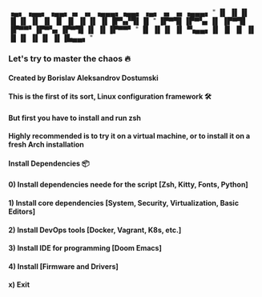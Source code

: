  ▗▄▖ ▗▄▄▖  ▗▄▄▖▗▖ ▗▖    ▗▄▄▄▖▗▄▄▖  ▗▄▖ ▗▖  ▗▖▗▄▄▄▖ "
▐▌ ▐▌▐▌ ▐▌▐▌   ▐▌ ▐▌    ▐▌   ▐▌ ▐▌▐▌ ▐▌▐▛▚▞▜▌▐▌    "
▐▛▀▜▌▐▛▀▚▖▐▌   ▐▛▀▜▌    ▐▛▀▀▘▐▛▀▚▖▐▛▀▜▌▐▌  ▐▌▐▛▀▀▘ "
▐▌ ▐▌▐▌ ▐▌▝▚▄▄▖▐▌ ▐▌    ▐▌   ▐▌ ▐▌▐▌ ▐▌▐▌  ▐▌▐▙▄▄▖ "

### Let's try to master the chaos 🔥
#### Created by Borislav Aleksandrov Dostumski

#### This is the first of its sort, Linux configuration framework 🛠
#### But first you have to install and run zsh

#### Highly recommended is to try it on a virtual machine, or to install it on a fresh Arch installation

#### Install Dependencies 📦
#### 0) Install dependencies neede for the script [Zsh, Kitty, Fonts, Python]
#### 1) Install core dependencies [System, Security, Virtualization, Basic Editors]
#### 2) Install DevOps tools [Docker, Vagrant, K8s, etc.]
#### 3) Install IDE for programming [Doom Emacs]
#### 4) Install [Firmware and Drivers]
#### x) Exit
